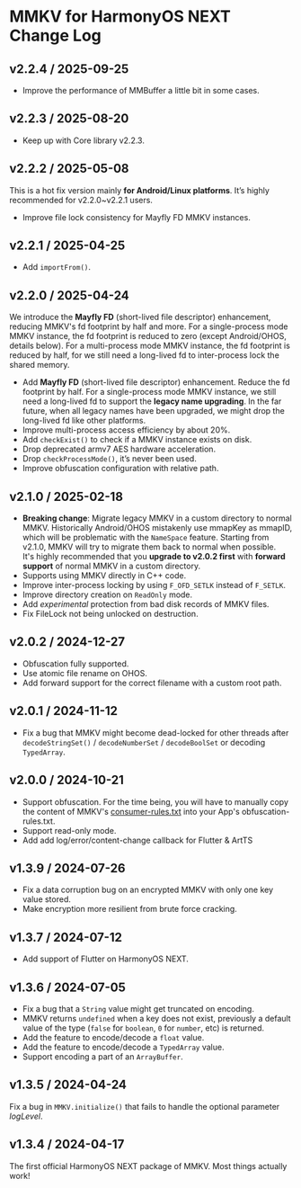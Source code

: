 # MMKV for HarmonyOS NEXT Change Log
## v2.2.4 / 2025-09-25
* Improve the performance of MMBuffer a little bit in some cases.

## v2.2.3 / 2025-08-20
* Keep up with Core library v2.2.3.

## v2.2.2 / 2025-05-08
This is a hot fix version mainly **for Android/Linux platforms**. It’s highly recommended for v2.2.0~v2.2.1 users.
* Improve file lock consistency for Mayfly FD MMKV instances.

## v2.2.1 / 2025-04-25
* Add `importFrom()`.

## v2.2.0 / 2025-04-24
We introduce the **Mayfly FD** (short-lived file descriptor) enhancement, reducing MMKV's fd footprint by half and more. For a single-process mode MMKV instance, the fd footprint is reduced to zero (except Android/OHOS, details below). For a multi-process mode MMKV instance, the fd footprint is reduced by half, for we still need a long-lived fd to inter-process lock the shared memory.
* Add **Mayfly FD** (short-lived file descriptor) enhancement. Reduce the fd footprint by half. For a single-process mode MMKV instance, we still need a long-lived fd to support the **legacy name upgrading**. In the far future, when all legacy names have been upgraded, we might drop the long-lived fd like other platforms.
* Improve multi-process access efficiency by about 20%.
* Add `checkExist()` to check if a MMKV instance exists on disk.
* Drop deprecated armv7 AES hardware acceleration.
* Drop `checkProcessMode()`, it’s never been used.
* Improve obfuscation configuration with relative path.

## v2.1.0 / 2025-02-18
* **Breaking change**: Migrate legacy MMKV in a custom directory to normal MMKV. Historically Android/OHOS mistakenly use mmapKey as mmapID, which will be problematic with the `NameSpace` feature. Starting from v2.1.0, MMKV will try to migrate them back to normal when possible.  
  It's highly recommended that you **upgrade to v2.0.2 first** with **forward support** of normal MMKV in a custom directory.
* Supports using MMKV directly in C++ code.
* Improve inter-process locking by using `F_OFD_SETLK` instead of `F_SETLK`.
* Improve directory creation on `ReadOnly` mode.
* Add *experimental* protection from bad disk records of MMKV files.
* Fix FileLock not being unlocked on destruction.

## v2.0.2 / 2024-12-27
* Obfuscation fully supported.
* Use atomic file rename on OHOS.
* Add forward support for the correct filename with a custom root path.

## v2.0.1 / 2024-11-12
* Fix a bug that MMKV might become dead-locked for other threads after `decodeStringSet()` / `decodeNumberSet` / `decodeBoolSet` or decoding `TypedArray`.

## v2.0.0 / 2024-10-21
* Support obfuscation. For the time being, you will have to manually copy the content of MMKV's [consumer-rules.txt](https://github.com/Tencent/MMKV/blob/master/OpenHarmony/MMKV/consumer-rules.txt) into your App's obfuscation-rules.txt.
* Support read-only mode.
* Add add log/error/content-change callback for Flutter & ArtTS

## v1.3.9 / 2024-07-26
* Fix a data corruption bug on an encrypted MMKV with only one key value stored.
* Make encryption more resilient from brute force cracking.

## v1.3.7 / 2024-07-12
* Add support of Flutter on HarmonyOS NEXT.

## v1.3.6 / 2024-07-05
* Fix a bug that a `String` value might get truncated on encoding.
* MMKV returns `undefined` when a key does not exist, previously a default value of the type (`false` for `boolean`, `0` for `number`, etc) is returned.
* Add the feature to encode/decode a `float` value.
* Add the feature to encode/decode a `TypedArray` value.
* Support encoding a part of an `ArrayBuffer`.

## v1.3.5 / 2024-04-24
Fix a bug in `MMKV.initialize()` that fails to handle the optional parameter _logLevel_.

## v1.3.4 / 2024-04-17

The first official HarmonyOS NEXT package of MMKV. Most things actually work!
